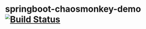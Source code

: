 # springboot-chaosmonkey-demo [![Build Status](https://github.com/eggmoid/springboot-chaosmonkey-demo/actions/workflows/gradle-build-push.yml/badge.svg)][1]

[1]: https://github.com/eggmoid/springboot-chaosmonkey-demo/actions/workflows/gradle-build-push.yml
